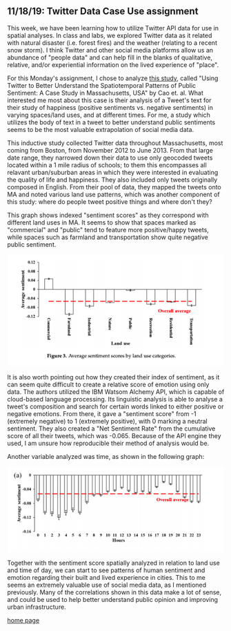 ## 11/18/19: Twitter Data Case Use assignment 

  This week, we have been learning how to utilize Twitter API data for use in spatial analyses. In class and labs, we explored Twitter data as it related with natural disaster (i.e. forest fires) and the weather (relating to a recent snow storm). I think Twitter and other social media platforms allow us an abundance of "people data" and can help fill in the blanks of qualitative, relative, and/or experiential information on the lived experience of "place". 
    
  For this Monday's assignment, I chose to analyze [this study](https://pdfs.semanticscholar.org/3c21/a45ad99e175d68ddf1155cd96d7df8dadd7c.pdf), called "Using Twitter to Better Understand the Spatiotemporal Patterns of Public Sentiment: A Case Study in Massachusetts, USA" by Cao et. al. What interested me most about this case is their analysis of a Tweet's text for their study of happiness (positive sentiments vs. negative sentiments) in varying spaces/land uses, and at different times. For me, a study which utilizes the body of text in a tweet to better understand public sentiments seems to be the most valuable extrapolation of social media data. 
      
  This inductive study collected Twitter data throughout Massachusetts, most coming from Boston, from November 2012 to June 2013. From that large date range, they narrowed down their data to use only geocoded tweets located within a 1 mile radius of schools; to them this encompasses all relavant urban/suburban areas in which they were interested in evaluating the quality of life and happiness. They also included only tweets originally composed in English. From their pool of data, they mapped the tweets onto MA and noted various land use patterns, which was another component of this study: where do people tweet positive things and where don't they? 
  
  This graph shows indexed "sentiment scores" as they correspond with different land uses in MA. It seems to show that spaces marked as "commercial" and "public" tend to feature more positive/happy tweets, while spaces such as farmland and transportation show quite negative public sentiment. 
  
  ![image1](landuse.png)
  
  It is also worth pointing out how they created their index of sentiment, as it can seem quite difficult to create a relative score of emotion using only data. The authors utilized the IBM Watsom Alchemy API, which is capable of cloud-based language processing. Its linguistic analysis is able to analyse a tweet's composition and search for certain words linked to either positive or negative emotions. From there, it gave a "sentiment score" from -1 (extremely negative) to 1 (extremely positive), with 0 marking a neutral sentiment. They also created a "Net Sentiment Rate" from the cumulative score of all their tweets, which was -0.065. Because of the API engine they used, I am unsure how reproducible their method of analysis would be. 
  
  Another variable analyzed was time, as shown in the following graph: 
  
  ![image2](timeofday.png)
  
  Together with the sentiment score spatially analyzed in relation to land use and time of day, we can start to see patterns of human sentiment and emotion regarding their built and lived experience in cities. This to me seems an extremely valuable use of social media data, as I mentioned previously. Many of the correlations shown in this data make a lot of sense, and could be used to help better understand public opinion and improving urban infrastructure. 
  
  
  
  [home page](index.md)
